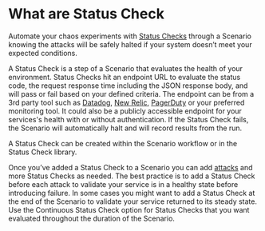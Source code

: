 # What are Status Check

Automate your chaos experiments with [Status Checks](https://www.gremlin.com/docs/scenarios/status-checks/) through a Scenario knowing the attacks will be safely halted if your system doesn’t meet your expected conditions.

A Status Check is a step of a Scenario that evaluates the health of your environment. Status Checks hit an endpoint URL to evaluate the status code, the request response time including the JSON response body, and will pass or fail based on your defined criteria. The endpoint can be from a 3rd party tool such as [Datadog](https://docs.datadoghq.com/api/v1/monitors/#get-a-monitors-details), [New Relic](https://docs.newrelic.com/docs/alerts/rest-api-alerts/new-relic-alerts-rest-api/rest-api-calls-new-relic-alerts), [PagerDuty](https://developer.pagerduty.com/api-reference/reference/REST/openapiv3.json/paths/\~1incidents/get) or your preferred monitoring tool. It could also be a publicly accessible endpoint for your services's health with or without authentication. If the Status Check fails, the Scenario will automatically halt and will record results from the run.

A Status Check can be created within the Scenario workflow or in the Status Check library.

Once you’ve added a Status Check to a Scenario you can add [attacks](https://www.gremlin.com/docs/scenarios/overview/#attacks) and more Status Checks as needed. The best practice is to add a Status Check before each attack to validate your service is in a healthy state before introducing failure. In some cases you might want to add a Status Check at the end of the Scenario to validate your service returned to its steady state. Use the Continuous Status Check option for Status Checks that you want evaluated throughout the duration of the Scenario.&#x20;
